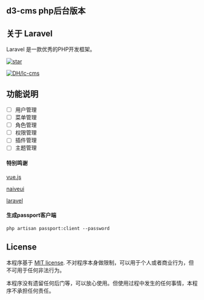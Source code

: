 ## d3-cms php后台版本

<!-- <p align="center">
<a href="https://travis-ci.org/laravel/framework"><img src="https://travis-ci.org/laravel/framework.svg" alt="Build Status"></a>
<a href="https://packagist.org/packages/laravel/framework"><img src="https://img.shields.io/packagist/dt/laravel/framework" alt="Total Downloads"></a>
<a href="https://packagist.org/packages/laravel/framework"><img src="https://img.shields.io/packagist/v/laravel/framework" alt="Latest Stable Version"></a>
<a href="https://packagist.org/packages/laravel/framework"><img src="https://img.shields.io/packagist/l/laravel/framework" alt="License"></a>
</p> -->

## 关于 Laravel

Laravel 是一款优秀的PHP开发框架。

[![star](https://gitee.com/edgardong/lc-cms/badge/star.svg?theme=dark)](https://gitee.com/edgardong/lc-cms/stargazers)


[![DH/lc-cms](https://gitee.com/edgardong/lc-cms/widgets/widget_card.svg?colors=eae9d7,2e2f29,272822,484a45,eae9d7,747571)](https://gitee.com/edgardong/lc-cms)


## 功能说明
- [ ] 用户管理
- [ ] 菜单管理
- [ ] 角色管理
- [ ] 权限管理
- [ ] 插件管理
- [ ] 主题管理

#### 特别鸣谢

[vue.js](https://v3.vuejs.org/)

[naiveui](https://www.naiveui.com/zh-CN/os-theme/components/message#Q-&-A)

[laravel](https://laravel.com/)


#### 生成passport客户端

````shell
php artisan passport:client --password
````



## License

本程序基于 [MIT license](https://opensource.org/licenses/MIT). 不对程序本身做限制，可以用于个人或者商业行为，但不可用于任何非法行为。

本程序没有遗留任何后门等，可以放心使用。但使用过程中发生的任何事情，本程序不承担任何责任。
